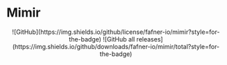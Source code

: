 # Mimir

<center>
![GitHub](https://img.shields.io/github/license/fafner-io/mimir?style=for-the-badge)
![GitHub all releases](https://img.shields.io/github/downloads/fafner-io/mimir/total?style=for-the-badge)
</center>
